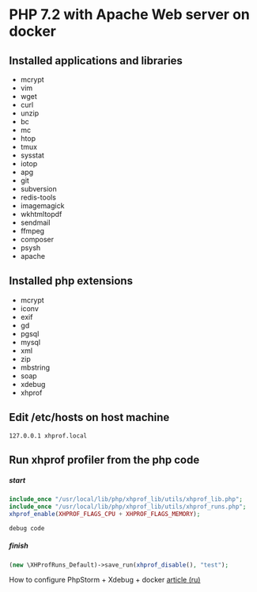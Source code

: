 # PHP 7.2 with Apache Web server on docker

## Installed applications and libraries
- mcrypt
- vim
- wget
- curl
- unzip
- bc
- mc
- htop
- tmux
- sysstat
- iotop
- apg
- git
- subversion
- redis-tools
- imagemagick
- wkhtmltopdf
- sendmail
- ffmpeg
- composer
- psysh
- apache

## Installed php extensions
- mcrypt
- iconv
- exif
- gd
- pgsql
- mysql
- xml
- zip
- mbstring
- soap
- xdebug
- xhprof


## Edit /etc/hosts on host machine

```
127.0.0.1 xhprof.local
```

## Run xhprof profiler from the php code

##### start

```php
include_once "/usr/local/lib/php/xhprof_lib/utils/xhprof_lib.php";
include_once "/usr/local/lib/php/xhprof_lib/utils/xhprof_runs.php";
xhprof_enable(XHPROF_FLAGS_CPU + XHPROF_FLAGS_MEMORY);
```

``` debug code ```

##### finish
```php
(new \XHProfRuns_Default)->save_run(xhprof_disable(), "test");
```

How to configure PhpStorm + Xdebug + docker [article (ru)](https://blog.denisbondar.com/post/phpstorm_docker_xdebug)
